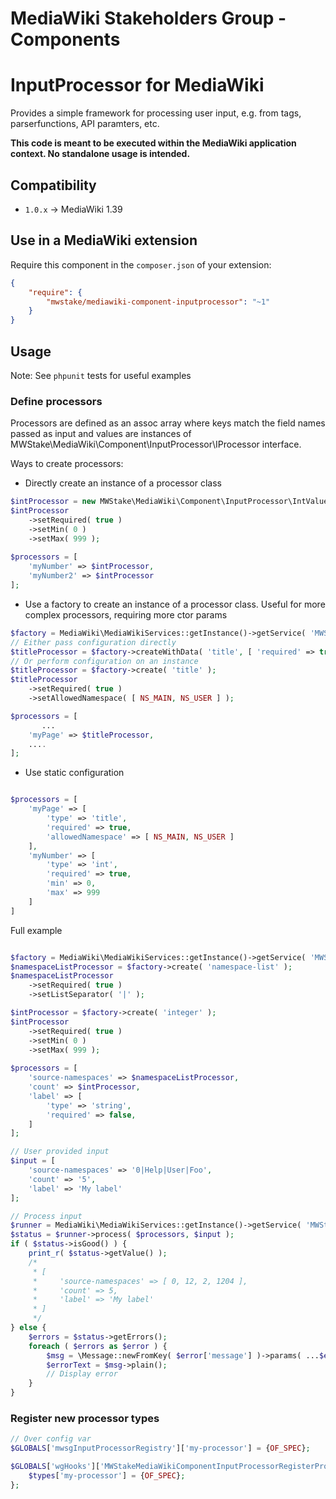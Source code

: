 # MediaWiki Stakeholders Group - Components
# InputProcessor for MediaWiki

Provides a simple framework for processing user input, e.g. from tags, parserfunctions, API paramters, etc.

**This code is meant to be executed within the MediaWiki application context. No standalone usage is intended.**

## Compatibility
- `1.0.x` -> MediaWiki 1.39

## Use in a MediaWiki extension

Require this component in the `composer.json` of your extension:

```json
{
	"require": {
		"mwstake/mediawiki-component-inputprocessor": "~1"
	}
}
```

## Usage

Note: See `phpunit` tests for useful examples

### Define processors
Processors are defined as an assoc array where keys match the field names passed as input and values are instances
of MWStake\MediaWiki\Component\InputProcessor\IProcessor interface.

Ways to create processors:

- Directly create an instance of a processor class

```php
$intProcessor = new MWStake\MediaWiki\Component\InputProcessor\IntValue();
$intProcessor
    ->setRequired( true )
    ->setMin( 0 )
    ->setMax( 999 );
    
$processors = [
    'myNumber' => $intProcessor,
    'myNumber2' => $intProcessor
];
```

- Use a factory to create an instance of a processor class. Useful for more complex processors, requiring more ctor params

```php
$factory = MediaWiki\MediaWikiServices::getInstance()->getService( 'MWStake.InputProcessor.Factory' );
// Either pass configuration directly
$titleProcessor = $factory->createWithData( 'title', [ 'required' => true, 'allowedNamespace' => [ NS_MAIN, NS_USER ] ] );
// Or perform configuration on an instance
$titleProcessor = $factory->create( 'title' );
$titleProcessor
    ->setRequired( true )
    ->setAllowedNamespace( [ NS_MAIN, NS_USER ] );

$processors = [
       ...
    'myPage' => $titleProcessor,
    ....
];
```

- Use static configuration

```php

$processors = [
    'myPage' => [
        'type' => 'title',
        'required' => true,
        'allowedNamespace' => [ NS_MAIN, NS_USER ]
    ],
    'myNumber' => [
        'type' => 'int',
        'required' => true,
        'min' => 0,
        'max' => 999
    ]
]  

```


Full example
```php

$factory = MediaWiki\MediaWikiServices::getInstance()->getService( 'MWStake.InputProcessor.Factory' );
$namespaceListProcessor = $factory->create( 'namespace-list' );
$namespaceListProcessor
    ->setRequired( true )
    ->setListSeparator( '|' );

$intProcessor = $factory->create( 'integer' );
$intProcessor
    ->setRequired( true )
    ->setMin( 0 )
    ->setMax( 999 );
    
$processors = [
    'source-namespaces' => $namespaceListProcessor,
    'count' => $intProcessor,
    'label' => [
        'type' => 'string',
        'required' => false,
    ]
];    

// User provided input
$input = [
	'source-namespaces' => '0|Help|User|Foo',
	'count' => '5',
	'label' => 'My label'
];

// Process input
$runner = MediaWiki\MediaWikiServices::getInstance()->getService( 'MWStake.InputProcessor' );
$status = $runner->process( $processors, $input );
if ( $status->isGood() ) {
    print_r( $status->getValue() );
    /*
	 * [
	 *     'source-namespaces' => [ 0, 12, 2, 1204 ],
	 *     'count' => 5,
	 *     'label' => 'My label'
	 * ]
	 */
} else {
    $errors = $status->getErrors();
    foreach ( $errors as $error ) {
        $msg = \Message::newFromKey( $error['message'] )->params( ...$error['params'] );
        $errorText = $msg->plain();
        // Display error
    }
}
```

### Register new processor types

```php
// Over config var
$GLOBALS['mwsgInputProcessorRegistry']['my-processor'] = {OF_SPEC};

$GLOBALS['wgHooks']['MWStakeMediaWikiComponentInputProcessorRegisterProcessors'][] = function( &$types ) {
    $types['my-processor'] = {OF_SPEC};
};
```
